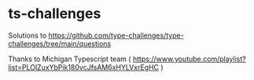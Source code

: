 # ts-challenges
Solutions to https://github.com/type-challenges/type-challenges/tree/main/questions

Thanks to Michigan Typescript team ( https://www.youtube.com/playlist?list=PLOlZuxYbPik180vcJfsAM6xHYLVxrEgHC )
